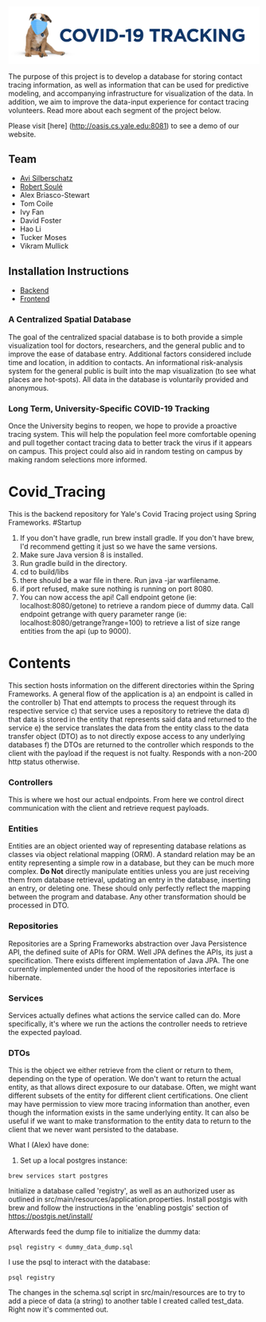 ![Yale COVID-19 Contact Tracing System](NewLogo.png)

The purpose of this project is to develop a database for storing contact tracing information, as well as information that can be used for predictive modeling, and accompanying infrastructure for visualization of the data. In addition, we aim to improve the data-input experience for contact tracing volunteers. Read more about each segment of the project below.

Please visit [here] (http://oasis.cs.yale.edu:8081) to see a demo of our website.

## **Team**

* [Avi Silberschatz](https://codex.cs.yale.edu/avi/)
* [Robert Soul&eacute;](https://www.cs.yale.edu/homes/soule/)
* Alex Briasco-Stewart
* Tom Coile
* Ivy Fan 
* David Foster
* Hao Li
* Tucker Moses
* Vikram Mullick

## **Installation Instructions**

* [Backend](backend/backend.md)
* [Frontend](frontend/frontend.md)

### **A Centralized Spatial Database**
The goal of the centralized spacial database is to both provide a simple visualization tool for doctors, researchers, and the general public and to improve the ease of database entry. Additional factors considered include time and location, in addition to contacts. An informational risk-analysis system for the general public is built into the map visualization (to see what places are hot-spots). All data in the database is voluntarily provided and anonymous.

### **Long Term, University-Specific COVID-19 Tracking**
Once the University begins to reopen, we hope to provide a proactive tracing system. This will help the population feel more comfortable opening and pull together contact tracing data to better track the virus if it appears on campus. This project could also aid in random testing on campus by making random selections more informed.

# Covid_Tracing
This is the backend repository for Yale's Covid Tracing project using Spring Frameworks.
#Startup
1. If you don't have gradle, run brew install gradle. If you don't have brew, I'd recommend getting it just so we have 
the same versions.
2. Make sure Java version 8 is installed.
3. Run gradle build in the directory.
4. cd to build/libs
5. there should be a war file in there. Run java -jar warfilename.
6. if port refused, make sure nothing is running on port 8080.
7. You can now access the api! Call endpoint getone (ie: localhost:8080/getone) to retrieve a random piece of dummy 
data. Call endpoint getrange with query parameter range (ie: localhost:8080/getrange?range=100) to retrieve a list of 
size range entities from the api (up to 9000).  
# Contents
This section hosts information on the different directories within the Spring Frameworks. A general flow of the 
application is a\) an endpoint is called in the controller b\) That end attempts to process the request through its
respective service c\) that service uses a repository to retrieve the data d\) that data is stored in the entity that
represents said data and returned to the service e\) the service translates the data from the entity class to the data
transfer object \(DTO\) as to not directly expose access to any underlying databases f\) the DTOs are returned to the
controller which responds to the client with the payload if the request is not fualty. Responds with a non-200 http
status otherwise.
### Controllers
This is where we host our actual endpoints. From here we control direct communication with the client and retrieve
request payloads.
### Entities
Entities are an object oriented way of representing database relations as classes via object relational mapping \(ORM\).
A standard relation may be an entity representing a simple row in a database, but they can be much more complex.
**Do Not** directly manipulate entities unless you are just receiving them from database retrieval, updating an entry in the
database, inserting an entry, or deleting one. These should only perfectly reflect the mapping between the program and
database. Any other transformation should be processed in DTO.
### Repositories
Repositories are a Spring Frameworks abstraction over Java Persistence API, the defined suite of APIs for ORM. Well
JPA defines the APIs, its just a specification. There exists different implementation of Java JPA. The one currently
implemented under the hood of the repositories interface is hibernate.
### Services
Services actually defines what actions the service called can do. More specifically, it's where we run the actions the
controller needs to retrieve the expected payload.
### DTOs
This is the object we either retrieve from the client or return to them, depending on the type of operation. We don't
want to return the actual entity, as that allows direct exposure to our database. Often, we might want different subsets
of the entity for different client certifications. One client may have permission to view more tracing information than
another, even though the information exists in the same underlying entity. It can also be useful if we want to make
transformation to the entity data to return to the client that we never want persisted to the database.


What I (Alex) have done:
1. Set up a local postgres instance:

```
brew services start postgres
```

Initialize a database called 'registry', as well as an authorized user as outlined in src/main/resources/application.properties. Install postgis with brew and follow the instructions in the 'enabling postgis' section of https://postgis.net/install/

Afterwards feed the dump file to initialize the dummy data: 

```
psql registry < dummy_data_dump.sql
```

I use the psql to interact with the database:

```
psql registry
```

The changes in the schema.sql script in src/main/resources are to try to add a piece of data (a string) to another table I created called test_data. Right now it's commented out. 
